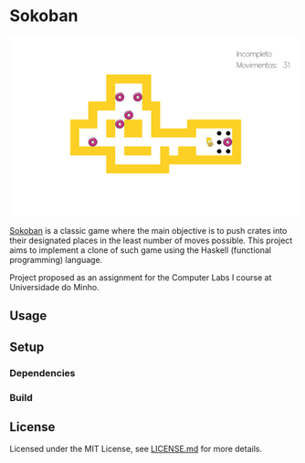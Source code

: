 # Sokoban
![Screenshot](/assets/game_screenshot.png)

[Sokoban](https://sokoban.info/) is a classic game where the main objective is to push crates into their designated places in the least number of moves
possible. This project aims to implement a clone of such game using the Haskell (functional programming) language.

Project proposed as an assignment for the Computer Labs I course at Universidade do Minho. 

## Usage

## Setup
### Dependencies


### Build


## License
Licensed under the MIT License, see [LICENSE.md](License.md) for more details.
